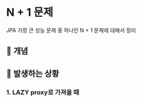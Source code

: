 # N + 1 문제

JPA 가장 큰 성능 문제 중 하나인 N + 1 문제에 대해서 정리

## :pushpin: 개념

## :pushpin: 발생하는 상황

### 1. LAZY proxy로 가져올 때

```kotlin

```